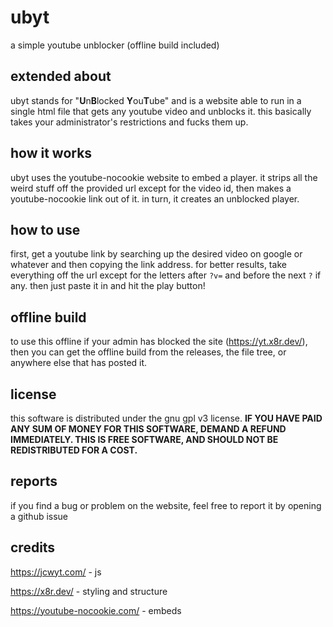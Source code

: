 # ubyt
a simple youtube unblocker (offline build included)

## extended about
ubyt stands for "**U**n**B**locked **Y**ou**T**ube" and is a website able to run in a single html file that gets any youtube video and unblocks it. this basically takes your administrator's restrictions and fucks them up.

## how it works
ubyt uses the youtube-nocookie website to embed a player. it strips all the weird stuff off the provided url except for the video id, then makes a youtube-nocookie link out of it. in turn, it creates an unblocked player.

## how to use
first, get a youtube link by searching up the desired video on google or whatever and then copying the link address. for better results, take everything off the url except for the letters after `?v=` and before the next `?` if any. then just paste it in and hit the play button!

## offline build
to use this offline if your admin has blocked the site (https://yt.x8r.dev/), then you can get the offline build from the releases, the file tree, or anywhere else that has posted it.

## license
this software is distributed under the gnu gpl v3 license.
 **IF YOU HAVE PAID ANY SUM OF MONEY FOR THIS SOFTWARE, DEMAND A REFUND IMMEDIATELY. THIS IS FREE SOFTWARE, AND SHOULD NOT BE REDISTRIBUTED FOR A COST.**

## reports
if you find a bug or problem on the website, feel free to report it by opening a github issue

## credits
https://jcwyt.com/ - js

https://x8r.dev/ - styling and structure

https://youtube-nocookie.com/ - embeds
